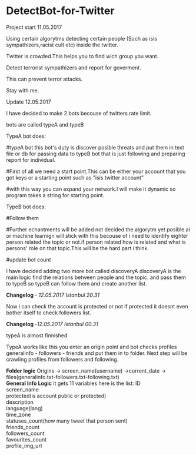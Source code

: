 # DetectBot-for-Twitter
Project start 11.05.2017

Using certain algorytms detecting certain people (Such as isis sympathizers,racist cult etc) inside the twitter.

Twitter is crowded.This helps you to find wich group you want.

Detect terrorist sympathizers and report for goverment.

This can prevent terror attacks.

Stay with me.


Update 12.05.2017

I have decided to make 2 bots becouse of twitters rate limit.

bots are called typeA and typeB

TypeA bot does:

#typeA bot this bot's duty is discover posible threats and put them in text file or db for passing data to typeB bot that is just following and preparing report for individual.

#First of all we need a start point.This can be either your account that you got keys or a starting point such as "isis twitter account"

#with this way you can expand your network.I will make it dynamic so program takes a string for starting point.

TypeB bot does:


#Follow them 

#Further echantments will be added not decided the algorytm yet posible ai or machine learnign will stick with this becouse of i need to identify eighter person related the topic or not.if person related how is related and what is persons' role on that topic.This will be the hard part i think.


#update bot count 

I have decided adding two more bot called discoveryA
discoveryA is the main logic find the relations between people and the topic.
and pass them to typeB so typeB can follow them and create another list.

<strong>Changelog </strong>- <i>12.05.2017 Istanbul 20.31</i>


Now i can check the account is protected or not if protected it doesnt even bother itself to check followers list.


<strong>Changelog </strong>-<i>12.05.2017 Istanbul 00.31</i>

typeA is almost finnished

TypeA works like this you enter an origin point and bot checks profiles generalinfo - followers - friends and put them in to folder.
Next step will be crawling profiles from followers and following.


<b>Folder logic</b>
Origins -> screen_name(username) ->current_date -> files(generalinfo.txt-followers.txt-following.txt)<br />
<b>General Info Logic</b>
it gets 11 variables here is the list:
ID<br />
screen_name<br />
protected(is account public or protected)<br />
description<br />
language(lang)<br />
time_zone<br />
statuses_count(how many tweet that person sent)<br />
friends_count<br />
followers_count<br />
favourites_count<br />
profile_img_url<br />


